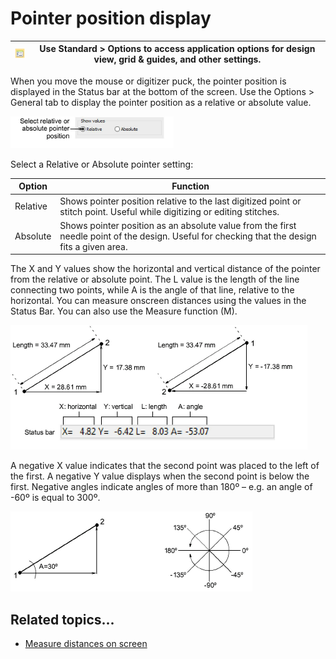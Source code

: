 # Pointer position display

| ![Options00008.png](assets/Options00008.png) | Use Standard > Options to access application options for design view, grid & guides, and other settings. |
| -------------------------------------------- | -------------------------------------------------------------------------------------------------------- |

When you move the mouse or digitizer puck, the pointer position is displayed in the Status bar at the bottom of the screen. Use the Options > General tab to display the pointer position as a relative or absolute value.

![settings00009.png](assets/settings00009.png)

Select a Relative or Absolute pointer setting:

| Option   | Function                                                                                                                                      |
| -------- | --------------------------------------------------------------------------------------------------------------------------------------------- |
| Relative | Shows pointer position relative to the last digitized point or stitch point. Useful while digitizing or editing stitches.                     |
| Absolute | Shows pointer position as an absolute value from the first needle point of the design. Useful for checking that the design fits a given area. |

The X and Y values show the horizontal and vertical distance of the pointer from the relative or absolute point. The L value is the length of the line connecting two points, while A is the angle of that line, relative to the horizontal. You can measure onscreen distances using the values in the Status Bar. You can also use the Measure function (M).

![Coordinates.png](assets/Coordinates.png)

A negative X value indicates that the second point was placed to the left of the first. A negative Y value displays when the second point is below the first. Negative angles indicate angles of more than 180º – e.g. an angle of -60º is equal to 300º.

![settings00014.png](assets/settings00014.png)

## Related topics...

- [Measure distances on screen](../../Basics/basics/Measure_distances_on_screen)
